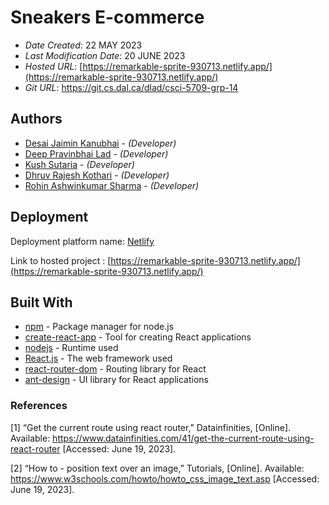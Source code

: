 <!--- The following README.md sample file was adapted from https://gist.github.com/PurpleBooth/109311bb0361f32d87a2#file-readme-template-md by Gabriella Mosquera for academic use ---> 


# Sneakers E-commerce

* *Date Created*: 22 MAY 2023
* *Last Modification Date*: 20 JUNE 2023
* *Hosted URL*: [https://remarkable-sprite-930713.netlify.app/](https://remarkable-sprite-930713.netlify.app/)
* *Git URL*: https://git.cs.dal.ca/dlad/csci-5709-grp-14

## Authors

* [Desai Jaimin Kanubhai](jaimin.desai@dal.ca) - *(Developer)*
* [Deep Pravinbhai Lad](dp658583@dal.ca) - *(Developer)*
* [Kush Sutaria](ks428142@dal.ca) - *(Developer)*
* [Dhruv Rajesh Kothari](dh801135@dal.ca) - *(Developer)*
* [Rohin Ashwinkumar Sharma](rh851598@dal.ca) - *(Developer)*

## Deployment

Deployment platform name: [Netlify](https://app.netlify.com)

Link to hosted project : [https://remarkable-sprite-930713.netlify.app/](https://remarkable-sprite-930713.netlify.app/)

## Built With

* [npm](https://www.npmjs.com/) - Package manager for node.js
* [create-react-app](https://create-react-app.dev/) - Tool for creating React applications
* [nodejs](https://nodejs.org/en) - Runtime used
* [React.js](https://react.dev/) - The web framework used
* [react-router-dom](https://reactrouter.com/) - Routing library for React
* [ant-design](https://ant.design/) - UI library for React applications

### References

[1] “Get the current route using react router,” Datainfinities, [Online]. Available: https://www.datainfinities.com/41/get-the-current-route-using-react-router [Accessed: June 19, 2023]. 

[2] “How to - position text over an image,” Tutorials, [Online]. Available: https://www.w3schools.com/howto/howto_css_image_text.asp [Accessed: June 19, 2023]. 
